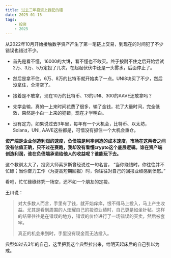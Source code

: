 ```yaml
---
title: 过去三年投资上我犯的错
date: 2025-01-15
tags: 
    - 投资
    - 2025
---
```




从2022年10月开始接触数字资产产生了第一笔链上交易，到现在的时间犯了不少错误也错过不少。





- 首先是看不懂，16000的大饼，看不懂也不敢买。终于按耐不住之后开始尝试2万、3万、5万定投了几次，在起起伏伏中还是一头雾水，后面停止了。
- 然后是拿不住，6万、8万的比特币就开始卖了一点。UNI8块买了不少，然后没拿住，全清空了。
- 接着是不敢拿，现在10万的比特币、13的UNI、300的AAVE还敢拿吗？

- 先学会输，真的一上来时间花费了很多，输了金钱，花了大量时间，完全低效，果然是小白一上来的犯错，现在才学明白。
- 没有定力，如果说过去3年里，每年有一个大机会，比特币、以太坊，Solana，UNI, AAVE这些都是，可惜没有抓住一个大机会重仓。





**资产端是企业创造利润的速度，负债端是利率创造的成本速度，市场在这两者之间没有估值正确，只不过在赛跑，我却没有看懂crypto这个底层逻辑。谁在资产端创造利润，谁在负债端承诺给他人的收益呢？谁能玩下去。**



这个教训太大了，投资大师索罗斯曾经说过一句名言， “当你赚钱时，你往往并不忙碌；当你奋力工作（为提高短期回报）时，你往往对自己的回报业绩感到愤怒。”



看吧，忙忙碌碌终究一场空，还不如一个朋友的定投。

王川说：

> 对大多数人而言，手里有了钱，就开始痒痒，恨不得马上投入，马上产生收益。尤其是看到周围的人炫耀自己的投资业绩时，自己更是如坐针毡。这样的结果往往是在错误的地方，错误的价位进行了一场错误的买卖，然后被套牢。
>
> 真正的机会来到时，手里没有现金而无法投入。



典型如过去3年的自己，这里把我这个典型拉出来，给明天起床后的自己引以为戒。